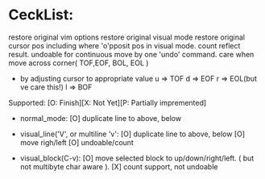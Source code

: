  CeckList:
=====================
 restore original vim options
 restore original visual mode
 restore original cursor pos including where 'o'pposit pos in visual mode.
 count reflect result.
 undoable for continuous move by one 'undo' command.
 care when move across corner( TOF,EOF, BOL, EOL )
  - by adjusting cursor to appropriate value
  u => TOF
  d => EOF
  r => EOL(but ve care this!)
  l => BOF

 Supported: [O: Finish][X: Not Yet][P: Partially impremented]
 * normal_mode:
 [O] duplicate line to above, below

 * visual_line('V', or multiline 'v':
 [O] duplicate line to above, below
 [O] move righ/left
 [O] undoable/count

 * visual_block(C-v):
 [O] move selected block to up/down/right/left.
   ( but not multibyte char aware ).
 [X] count support, not undoable
